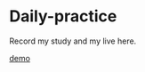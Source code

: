 # Daily-practice
Record my study and my live here.

[demo](https://github.com/AliceGB/Daily-practice/tree/master/simple%20imitation%20homepage%20of%20360%20browser)
